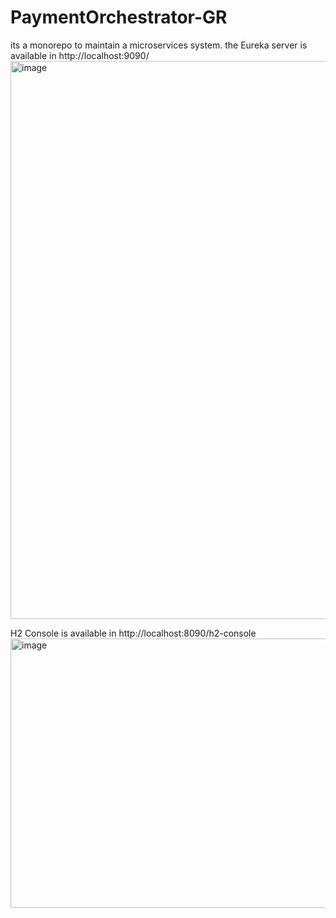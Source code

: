 # PaymentOrchestrator-GR
its a monorepo to maintain a microservices system.
the Eureka server is available in http://localhost:9090/
<img width="1146" height="893" alt="image" src="https://github.com/user-attachments/assets/c622c203-7e79-49a1-9379-c6e7d202f214" />

H2 Console is available in http://localhost:8090/h2-console
<img width="1155" height="431" alt="image" src="https://github.com/user-attachments/assets/16801a4a-d412-4830-b2e2-194b7f3e1df1" />



